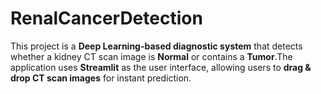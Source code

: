 # RenalCancerDetection
This project is a **Deep Learning-based diagnostic system** that detects whether a kidney CT scan image is **Normal** or contains a **Tumor**.The application uses **Streamlit** as the user interface, allowing users to **drag & drop CT scan images** for instant prediction.
